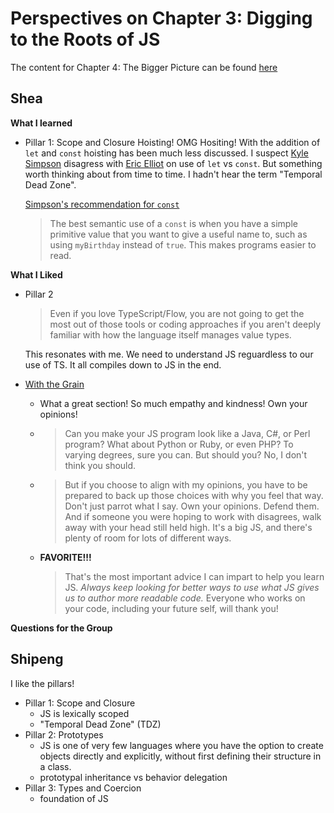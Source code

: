 # Perspectives on Chapter 3: Digging to the Roots of JS
The content for Chapter 4: The Bigger Picture can be found [here](https://github.com/getify/You-Dont-Know-JS/blob/2nd-ed/get-started/ch4.md)

## Shea


**What I learned**

- Pillar 1: Scope and Closure
  Hoisting!  OMG Hositing!  With the addition of `let` and `const` hoisting has been much less discussed.  I suspect [Kyle Simpson](https://github.com/getify/You-Dont-Know-JS/blob/4c6b88f842694b3784b32024b552b7f07fb5f1fa/get-started/ch2.md?plain=1#L264) disagress with [Eric Elliot](https://medium.com/javascript-scene/javascript-es6-var-let-or-const-ba58b8dcde75) on use of `let` vs `const`.  But something worth thinking about from time to time.  I hadn't hear the term "Temporal Dead Zone".
  
  [Simpson's recommendation for `const`](https://github.com/getify/You-Dont-Know-JS/blob/4c6b88f842694b3784b32024b552b7f07fb5f1fa/get-started/ch2.md?plain=1#L264)
  > The best semantic use of a `const` is when you have a simple primitive value that you want to give a useful name to, such as using `myBirthday` instead of `true`. This makes programs easier to read.


**What I Liked**

- Pillar 2
  > Even if you love TypeScript/Flow, you are not going to get the most out of those tools or coding approaches if you aren't deeply familiar with how the language itself manages value types.

  This resonates with me.  We need to understand JS reguardless to our use of TS.  It all compiles down to JS in the end.
  
- [With the Grain](https://github.com/getify/You-Dont-Know-JS/blob/2nd-ed/get-started/ch4.md#with-the-grain)
  - What a great section!  So much empathy and kindness!  Own your opinions! 
  - > Can you make your JS program look like a Java, C#, or Perl program? What about Python or Ruby, or even PHP? To varying degrees, sure you can. But should you?
    > No, I don't think you should.  

  - > But if you choose to align with my opinions, you have to be prepared to back up those choices with why you feel that way. Don't just parrot what I say. Own your opinions. Defend them. And if someone you were hoping to work with disagrees, walk away with your head still held high. It's a big JS, and there's plenty of room for lots of different ways.
  - **FAVORITE!!!** 
    > That's the most important advice I can impart to help you learn JS. *Always keep looking for better ways to use what JS gives us to author more readable code.* Everyone who works on your code, including your future self, will thank you!

**Questions for the Group**

## Shipeng
I like the pillars!
- Pillar 1: Scope and Closure
  - JS is lexically scoped
  - "Temporal Dead Zone" (TDZ)
- Pillar 2: Prototypes
  - JS is one of very few languages where you have the option to create objects directly and explicitly, without first defining their structure in a class.
  - prototypal inheritance vs behavior delegation
- Pillar 3: Types and Coercion
   - foundation of JS 
